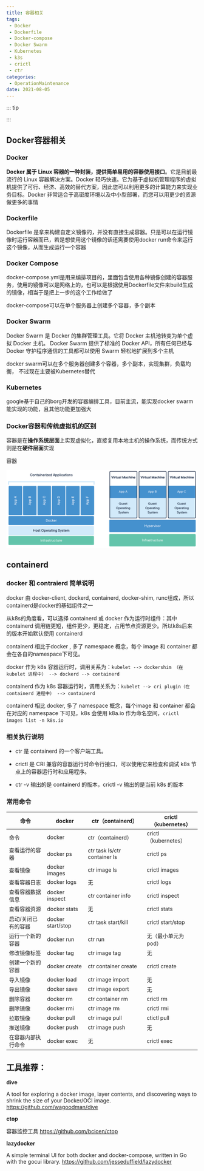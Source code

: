 ```yaml
---
title: 容器相关
tags:
 - Docker
 - Dockerfile
 - Docker-compose
 - Docker Swarm
 - Kubernetes
 - k3s
 - crictl
 - ctr
categories:
 - OperationMaintenance
date: 2021-08-05
---
```


::: tip

:::

<!-- more -->

## Docker容器相关

### Docker

**Docker 属于 Linux 容器的一种封装，提供简单易用的容器使用接口**。它是目前最流行的 Linux 容器解决方案。Docker 轻巧快速。它为基于虚拟机管理程序的虚拟机提供了可行、经济、高效的替代方案，因此您可以利用更多的计算能力来实现业务目标。Docker 非常适合于高密度环境以及中小型部署，而您可以用更少的资源做更多的事情

### Dockerfile

Dockerfile 是拿来构建自定义镜像的，并没有直接生成容器。只是可以在运行镜像时运行容器而已，若是想使用这个镜像的话还需要使用docker run命令来运行这个镜像，从而生成运行一个容器

### Docker Compose

docker-compose.yml是用来编排项目的，里面包含使用各种镜像创建的容器服务，使用的镜像可以是网络上的，也可以是根据使用Dockerfile文件来build生成的镜像，相当于是把上一步的这个工作给做了

docker-compose可以在单个服务器上创建多个容器，多个副本

### Docker Swarm

Docker Swarm 是 Docker 的集群管理工具。它将 Docker 主机池转变为单个虚拟 Docker 主机。 Docker Swarm 提供了标准的 Docker API，所有任何已经与 Docker 守护程序通信的工具都可以使用 Swarm 轻松地扩展到多个主机

docker swarm可以在多个服务器创建多个容器，多个副本，实现集群，负载均衡， 不过现在主要被Kubernetes替代

### Kubernetes

google基于自己的borg开发的容器编排工具，目前主流，能实现docker swarm能实现的功能，且其他功能更加强大

### Docker容器和传统虚拟机的区别

容器是在**操作系统层面**上实现虚拟化，直接复用本地主机的操作系统，而传统方式则是在**硬件层面**实现

容器

![docker-containerized-and-vm-transparent-bg](./images/DockerMore/docker-containerized-and-vm-transparent-bg.png)

## containerd

### docker 和 contraierd 简单说明

docker 由 docker-client, dockerd, containerd, docker-shim, runc组成，所以containerd是docker的基础组件之一

从k8s的角度看，可以选择 containerd 或 docker 作为运行时组件：其中 containerd 调用链更短，组件更少，更稳定，占用节点资源更少。所以k8s后来的版本开始默认使用 containerd

containerd 相比于docker , 多了 namespace 概念，每个 image 和 container 都会在各自的namespace下可见。

docker 作为 k8s 容器运行时，调用关系为：`kubelet --> dockershim （在 kubelet 进程中） --> dockerd --> containerd`

containerd 作为 k8s 容器运行时，调用关系为：`kubelet --> cri plugin（在 containerd 进程中） --> containerd`

containerd 相比 docker, 多了 namespace 概念，每个image 和 container 都会在对应的 namespace 下可见，k8s 会使用 k8a.io 作为命名空间，`crictl images list -n k8s.io`

### 相关执行说明

* ctr 是 containerd 的一个客户端工具。

* crictl 是 CRI 兼容的容器运行时命令行接口，可以使用它来检查和调试 k8s 节点上的容器运行时和应用程序。

* ctr -v 输出的是 containerd 的版本，crictl -v 输出的是当前 k8s 的版本

### 常用命令

| 命令                | docker            | ctr（containerd）            | crictl（kubernetes） |
| ------------------- | ----------------- | ---------------------------- | -------------------- |
| 命令                | docker            | ctr（containerd）            | crictl（kubernetes） |
| 查看运行的容器      | docker ps         | ctr task ls/ctr container ls | crictl ps            |
| 查看镜像            | docker images     | ctr image ls                 | crictl images        |
| 查看容器日志        | docker logs       | 无                           | crictl logs          |
| 查看容器数据信息    | docker inspect    | ctr container info           | crictl inspect       |
| 查看容器资源        | docker stats      | 无                           | crictl stats         |
| 启动/关闭已有的容器 | docker start/stop | ctr task start/kill          | crictl start/stop    |
| 运行一个新的容器    | docker run        | ctr run                      | 无（最小单元为pod）  |
| 修改镜像标签        | docker tag        | ctr image tag                | 无                   |
| 创建一个新的容器    | docker create     | ctr container create         | crictl create        |
| 导入镜像            | docker load       | ctr image import             | 无                   |
| 导出镜像            | docker save       | ctr image export             | 无                   |
| 删除容器            | docker rm         | ctr container rm             | crictl rm            |
| 删除镜像            | docker rmi        | ctr image rm                 | crictl rmi           |
| 拉取镜像            | docker pull       | ctr image pull               | ctictl pull          |
| 推送镜像            | docker push       | ctr image push               | 无                   |
| 在容器内部执行命令  | docker exec       | 无                           | crictl exec          |

## 工具推荐：

**dive**

A tool for exploring a docker image, layer contents, and discovering ways to shrink the size of your Docker/OCI image.
https://github.com/wagoodman/dive

**ctop**

容器监控工具
https://github.com/bcicen/ctop

**lazydocker**

A simple terminal UI for both docker and docker-compose, written in Go with the gocui library.
https://github.com/jesseduffield/lazydocker